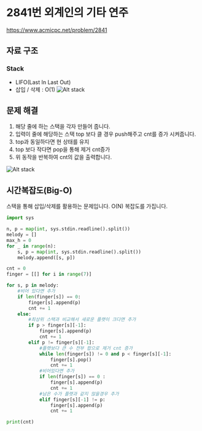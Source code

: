# **2841번 외계인의 기타 연주**
https://www.acmicpc.net/problem/2841
## **자료 구조**
### Stack
* LIFO(Last In Last Out)
* 삽입 / 삭제 : O(1)
![Alt stack](/img/stack.png)
## **문제 해결**
1. 해당 줄에 하는 스택을 각자 만들어 줍니다.
2. 입력이 줄에 해당하는 스택 top 보다 클 경우 push해주고 cnt를 증가 시켜줍니다.
3. top과 동일하다면 현 상태를 유지
4. top 보다 작다면 pop을 통해 제거 cnt증가
5. 위 동작을 반복하여 cnt의 값을 출력합니다.

![Alt stack](/img/기타.png)
## **시간복잡도(Big-O)**
스택을 통해 삽입/삭제를 활용하는 문제입니다.
O(N) 복잡도를 가집니다.
``` python
import sys

n, p = map(int, sys.stdin.readline().split())
melody = []
max_h = 0
for _ in range(n):
    s, p = map(int, sys.stdin.readline().split())
    melody.append([s, p])

cnt = 0
finger = [[] for i in range(7)]

for s, p in melody:
    #비어 있다면 추가
    if len(finger[s]) == 0:
        finger[s].append(p)
        cnt += 1
    else:
        #최상위 스택과 비교해서 새로운 플랫이 크다면 추가
        if p > finger[s][-1]:
            finger[s].append(p)
            cnt += 1
        elif p != finger[s][-1]:  
            #플랫보다 큰 수 전부 팝으로 제거 cnt 증가
            while len(finger[s]) != 0 and p < finger[s][-1]:
                finger[s].pop()
                cnt += 1
            #비어있다면 추가
            if len(finger[s]) == 0 :
                finger[s].append(p)
                cnt += 1
            #남은 수가 플랫과 같지 않을경우 추가
            elif finger[s][-1] != p:
                finger[s].append(p)
                cnt += 1

print(cnt)

```